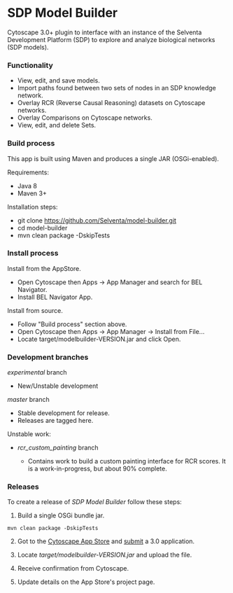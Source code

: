 SDP Model Builder
=================

Cytoscape 3.0+ plugin to interface with an instance of the Selventa Development Platform (SDP) to explore and analyze biological networks (SDP models).

### Functionality

- View, edit, and save models.
- Import paths found between two sets of nodes in an SDP knowledge network.
- Overlay RCR (Reverse Causal Reasoning) datasets on Cytoscape networks.
- Overlay Comparisons on Cytoscape networks.
- View, edit, and delete Sets.

### Build process

This app is built using Maven and produces a single JAR (OSGi-enabled).

Requirements:

- Java 8
- Maven 3+

Installation steps:

- git clone https://github.com/Selventa/model-builder.git
- cd model-builder
- mvn clean package -DskipTests

### Install process

Install from the AppStore.

- Open Cytoscape then Apps → App Manager and search for BEL Navigator.
- Install BEL Navigator App.

Install from source.

- Follow "Build process" section above.
- Open Cytoscape then Apps → App Manager → Install from File...
- Locate target/modelbuilder-VERSION.jar and click Open.

### Development branches

*experimental* branch

- New/Unstable development

*master* branch

- Stable development for release.
- Releases are tagged here.

Unstable work:

- *rcr_custom_painting* branch

  - Contains work to build a custom painting interface for RCR scores. It is a work-in-progress, but about 90% complete.

### Releases

To create a release of *SDP Model Builder* follow these steps:

1. Build a single OSGi bundle jar.

  `mvn clean package -DskipTests`

2. Got to the [Cytoscape App Store][Cytoscape App Store] and [submit][submit] a 3.0 application.

3. Locate *target/modelbuilder-VERSION.jar* and upload the file.
4. Receive confirmation from Cytoscape.
5. Update details on the App Store's project page.

[Cytoscape App Store]: http://apps.cytoscape.org/
[submit]:              http://apps.cytoscape.org/submit_app/

